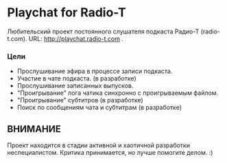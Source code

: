# Playchat for Radio-T

Любительский проект постоянного слушателя подкаста Радио-Т (radio-t.com). URL:  http://playchat.radio-t.com .

### Цели

* Прослушивание эфира в процессе записи подкаста.
* Участие в чате подкаста. (в разработке)
* Прослушивание записанных выпусков.
* "Проигрывание" лога чатика синхронно с проигрываемым файлом.
* "Проигрывание" субтитров (в разработке)
*  Поиск по сообщениям чата и субтитрам (в разработке)

## ВНИМАНИЕ

Проект находится в стадии активной и хаотичной разработки неспециалистом. Критика принимается, но лучше помогите делом. :)